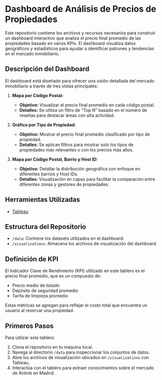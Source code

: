# Dashboard de Análisis de Precios de Propiedades

Este repositorio contiene los archivos y recursos necesarios para construir un dashboard interactivo que analiza el precio final promedio de las propiedades basado en varios KPIs. El dashboard visualiza datos geográficos y estadísticos para ayudar a identificar patrones y tendencias en el mercado inmobiliario.

## Descripción del Dashboard

El dashboard está diseñado para ofrecer una visión detallada del mercado inmobiliario a través de tres vistas principales:

1. **Mapa por Código Postal:**
   - **Objetivo:** Visualizar el precio final promedio en cada código postal.
   - **Detalles:** Se utiliza un filtro de "Top N" basado en el número de reseñas para destacar áreas con alta actividad.

2. **Gráfico por Tipo de Propiedad:**
   - **Objetivo:** Mostrar el precio final promedio clasificado por tipo de propiedad.
   - **Detalles:** Se aplican filtros para mostrar solo los tipos de propiedades más relevantes o con los precios más altos.

3. **Mapa por Código Postal, Barrio y Host ID:**
   - **Objetivo:** Detallar la distribución geográfica con enfoque en diferentes barrios y Host IDs.
   - **Detalles:** Visualización en capas para facilitar la comparación entre diferentes zonas y gestores de propiedades.

## Herramientas Utilizadas

- [Tableau](https://www.tableau.com/)
  
## Estructura del Repositorio

- `/data`: Contiene los datasets utilizados en el dashboard.
- `/visualizations`: Almacena los archivos de visualización del dashboard.

## Definición de KPI
El Indicador Clave de Rendimiento (KPI) utilizado en este tablero es el precio final promedio, que es un compuesto de:

- Precio medio de listado
- Depósito de seguridad promedio
- Tarifa de limpieza promedio

Estas métricas se agregan para reflejar el costo total que encuentra un usuario al reservar una propiedad.

## Primeros Pasos
Para utilizar este tablero:

1. Clona el repositorio en tu máquina local.
2. Navega al directorio `/data` para inspeccionar los conjuntos de datos.
3. Abre los archivos de visualización ubicados en `/visualizations` con Tableau.
4. Interactúa con el tablero para extraer conocimientos sobre el mercado de Airbnb en Madrid.
